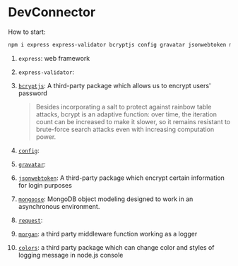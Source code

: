 # DevConnector

How to start:

```bash
npm i express express-validator bcryptjs config gravatar jsonwebtoken mongoose request morgan colors
```

1. `express`: web framework

2. `express-validator`:

3. [`bcryptjs`](https://www.npmjs.com/package/bcryptjs): A third-party package which allows us to encrypt users' password

   > Besides incorporating a salt to protect against rainbow table attacks, bcrypt is an adaptive function: over time, the iteration count can be increased to make it slower, so it remains resistant to brute-force search attacks even with increasing computation power.

4. [`config`]():

5. [`gravatar`]():

6. [`jsonwebtoken`](https://www.npmjs.com/package/jsonwebtoken): A third-party package which encrypt certain information for login purposes

7. [`mongoose`](https://mongoosejs.com/): MongoDB object modeling designed to work in an asynchronous environment.

8. [`request`]():

9. [`morgan`](https://github.com/expressjs/morgan): a third party middleware function working as a logger

10. [`colors`](https://github.com/marak/colors.js/): a third party package which can change color and styles of logging message in node.js console